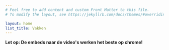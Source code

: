 ```yaml
---
# Feel free to add content and custom Front Matter to this file.
# To modify the layout, see https://jekyllrb.com/docs/themes/#overriding-theme-defaults

layout: home
list_title: Vakken
---
```


**Let op: De embeds naar de video's werken het beste op chrome!**

